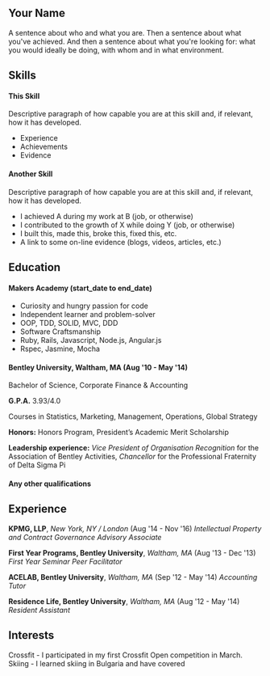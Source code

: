 ## Your Name

A sentence about who and what you are. Then a sentence about what you've achieved. And then a sentence about what you're looking for: what you would ideally be doing, with whom and in what environment.

## Skills

#### This Skill

Descriptive paragraph of how capable you are at this skill and, if relevant, how it has developed.

- Experience
- Achievements
- Evidence

#### Another Skill

Descriptive paragraph of how capable you are at this skill and, if relevant, how it has developed.

- I achieved A during my work at B (job, or otherwise)
- I contributed to the growth of X while doing Y (job, or otherwise)
- I built this, made this, broke this, fixed this, etc.
- A link to some on-line evidence (blogs, videos, articles, etc.)

## Education

#### Makers Academy (start_date to end_date)

- Curiosity and hungry passion for code
- Independent learner and problem-solver
- OOP, TDD, SOLID, MVC, DDD
- Software Craftsmanship
- Ruby, Rails, Javascript, Node.js, Angular.js
- Rspec, Jasmine, Mocha

#### Bentley University, Waltham, MA (Aug '10 - May '14)

Bachelor of Science, Corporate Finance & Accounting

**G.P.A.** 3.93/4.0

Courses in Statistics, Marketing, Management, Operations, Global Strategy

**Honors:** Honors Program, President’s Academic Merit Scholarship

**Leadership experience:** *Vice President of Organisation Recognition* for the Association of Bentley Activities,
*Chancellor* for the Professional Fraternity of Delta Sigma Pi


#### Any other qualifications

## Experience

**KPMG, LLP**, *New York, NY / London* (Aug '14 - Nov '16)
*Intellectual Property and Contract Governance Advisory Associate*   

**First Year Programs, Bentley University**, *Waltham, MA* (Aug '13 - Dec '13)   
*First Year Seminar Peer Facilitator*  

**ACELAB, Bentley University**, *Waltham, MA* (Sep '12 - May '14)
*Accounting Tutor*

**Residence Life, Bentley University**, *Waltham, MA* (Aug '12 - May '14)
*Resident Assistant*

## Interests

Crossfit - I participated in my first Crossfit Open competition in March.
Skiing - I learned skiing in Bulgaria and have covered
